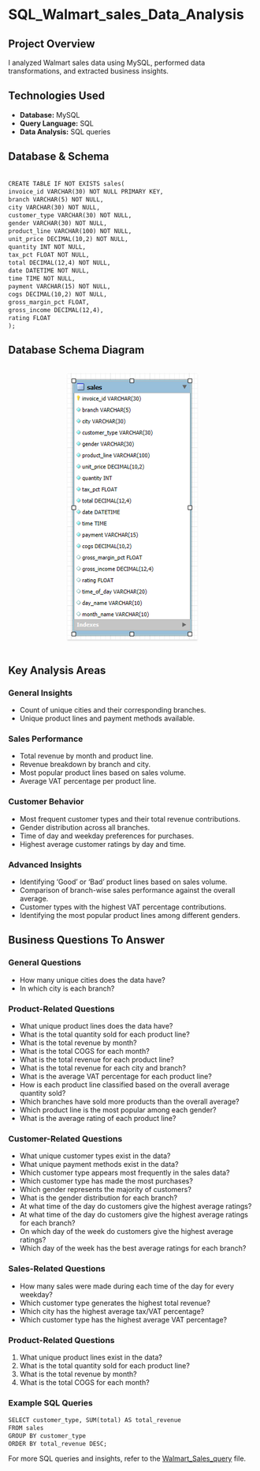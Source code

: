 # SQL_Walmart_sales_Data_Analysis
   

       
<h2>Project Overview</h2>
<p>I analyzed Walmart sales data using MySQL, performed data transformations, and extracted business insights.</p>

<h2>Technologies Used</h2>
<ul>
   <li><strong>Database:</strong> MySQL</li>
   <li><strong>Query Language:</strong> SQL</li>
   <li><strong>Data Analysis:</strong> SQL queries</li>
</ul>

<h2>Database & Schema</h2>
<pre><code>
CREATE TABLE IF NOT EXISTS sales(
invoice_id VARCHAR(30) NOT NULL PRIMARY KEY,
branch VARCHAR(5) NOT NULL,
city VARCHAR(30) NOT NULL,
customer_type VARCHAR(30) NOT NULL,
gender VARCHAR(30) NOT NULL,
product_line VARCHAR(100) NOT NULL,
unit_price DECIMAL(10,2) NOT NULL,
quantity INT NOT NULL,
tax_pct FLOAT NOT NULL,
total DECIMAL(12,4) NOT NULL,
date DATETIME NOT NULL,
time TIME NOT NULL,
payment VARCHAR(15) NOT NULL,
cogs DECIMAL(10,2) NOT NULL,
gross_margin_pct FLOAT,
gross_income DECIMAL(12,4),
rating FLOAT
);
</code></pre>

<h2>Database Schema Diagram</h2>

<br/>
<div style="text-align: center;">
    <img src="https://github.com/Sumeettt27/SQL_Walmart_Sales_Data_Analysis/blob/main/ER%20Diagram.png" alt="Schema Diagram" style="max-width:70%;box-shadow:0 2.8px 2.2px rgba(0, 0, 0, 0.12)" />
</div>
<br/>


<h2>Key Analysis Areas</h2>
 <h3>General Insights</h3>
 <ul>
     <li>Count of unique cities and their corresponding branches.</li>
     <li>Unique product lines and payment methods available.</li>
 </ul>
 
 <h3>Sales Performance</h3>
 <ul>
     <li>Total revenue by month and product line.</li>
     <li>Revenue breakdown by branch and city.</li>
     <li>Most popular product lines based on sales volume.</li>
     <li>Average VAT percentage per product line.</li>
 </ul>
 
 <h3>Customer Behavior</h3>
 <ul>
     <li>Most frequent customer types and their total revenue contributions.</li>
     <li>Gender distribution across all branches.</li>
     <li>Time of day and weekday preferences for purchases.</li>
     <li>Highest average customer ratings by day and time.</li>
 </ul>
 
 <h3>Advanced Insights</h3>
 <ul>
     <li>Identifying ‘Good’ or ‘Bad’ product lines based on sales volume.</li>
     <li>Comparison of branch-wise sales performance against the overall average.</li>
     <li>Customer types with the highest VAT percentage contributions.</li>
     <li>Identifying the most popular product lines among different genders.</li>
 </ul>
 
 <h2>Business Questions To Answer</h2>
 
 <h3>General Questions</h3>
 <ul>
     <li>How many unique cities does the data have?</li>
     <li>In which city is each branch?</li>
 </ul>
 
 <h3>Product-Related Questions</h3>
 <ul>
     <li>What unique product lines does the data have?</li>
     <li>What is the total quantity sold for each product line?</li>
     <li>What is the total revenue by month?</li>
     <li>What is the total COGS for each month?</li>
     <li>What is the total revenue for each product line?</li>
     <li>What is the total revenue for each city and branch?</li>
     <li>What is the average VAT percentage for each product line?</li>
     <li>How is each product line classified based on the overall average quantity sold?</li>
     <li>Which branches have sold more products than the overall average?</li>
     <li>Which product line is the most popular among each gender?</li>
     <li>What is the average rating of each product line?</li>
 </ul>
 
 <h3>Customer-Related Questions</h3>
 <ul>
     <li>What unique customer types exist in the data?</li>
     <li>What unique payment methods exist in the data?</li>
     <li>Which customer type appears most frequently in the sales data?</li>
     <li>Which customer type has made the most purchases?</li>
     <li>Which gender represents the majority of customers?</li>
     <li>What is the gender distribution for each branch?</li>
     <li>At what time of the day do customers give the highest average ratings?</li>
     <li>At what time of the day do customers give the highest average ratings for each branch?</li>
     <li>On which day of the week do customers give the highest average ratings?</li>
     <li>Which day of the week has the best average ratings for each branch?</li>
 </ul>
 
 <h3>Sales-Related Questions</h3>
 <ul>
     <li>How many sales were made during each time of the day for every weekday?</li>
     <li>Which customer type generates the highest total revenue?</li>
     <li>Which city has the highest average tax/VAT percentage?</li>
     <li>Which customer type has the highest average VAT percentage?</li>
 </ul>

<h3>Product-Related Questions</h3>
<ol>
   <li>What unique product lines exist in the data?</li>
   <li>What is the total quantity sold for each product line?</li>
   <li>What is the total revenue by month?</li>
   <li>What is the total COGS for each month?</li>
</ol>

<h3>Example SQL Queries</h3>
<pre><code>SELECT customer_type, SUM(total) AS total_revenue 
FROM sales 
GROUP BY customer_type 
ORDER BY total_revenue DESC;</code></pre>

For more SQL queries and insights, refer to the <a href="https://github.com/Sumeettt27/SQL_Walmart_Sales_Data_Analysis/blob/main/walmart_sales_query.sql" download>Walmart_Sales_query</a>
 file.

